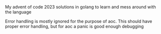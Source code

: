 My advent of code 2023 solutions in golang to learn and mess around with the language

Error handling is mostly ignored for the purpose of aoc. This should have proper error handling, but for aoc a panic is
good enough debugging